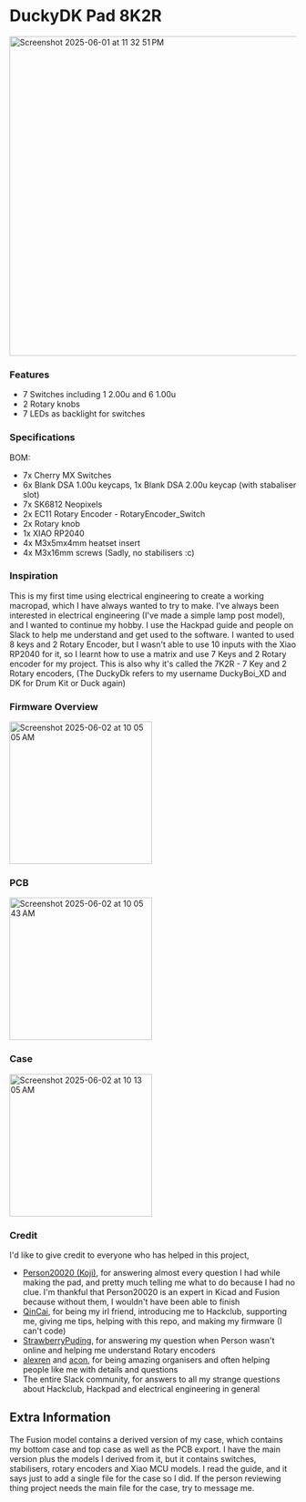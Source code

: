 # DuckyDK Pad 8K2R

<img width="561" alt="Screenshot 2025-06-01 at 11 32 51 PM" src="https://github.com/user-attachments/assets/9705c22d-86f7-453a-9897-639602a7339f" />

### Features
- 7 Switches including 1 2.00u and 6 1.00u
- 2 Rotary knobs 
- 7 LEDs as backlight for switches

### Specifications
BOM:
- 7x Cherry MX Switches
- 6x Blank DSA 1.00u keycaps, 1x Blank DSA 2.00u keycap (with stabaliser slot)
- 7x SK6812 Neopixels
- 2x EC11 Rotary Encoder - RotaryEncoder_Switch
- 2x Rotary knob
- 1x XIAO RP2040
- 4x M3x5mx4mm heatset insert
- 4x M3x16mm screws
(Sadly, no stabilisers :c)

### Inspiration
This is my first time using electrical engineering to create a working macropad, which I have always wanted to try to make. I've always been interested in electrical engineering (I've made a simple lamp post model), and I wanted to continue my hobby. I use the Hackpad guide and people on Slack to help me understand and get used to the software. I wanted to used 8 keys and 2 Rotary Encoder, but I wasn't able to use 10 inputs with the Xiao RP2040 for it, so I learnt how to use a matrix and use 7 Keys and 2 Rotary encoder for my project. This is also why it's called the 7K2R - 7 Key and 2 Rotary encoders, (The DuckyDk refers to my username DuckyBoi_XD and DK for Drum Kit or Duck again)

### Firmware Overview      

<img width="250" alt="Screenshot 2025-06-02 at 10 05 05 AM" src="https://github.com/user-attachments/assets/70fbdcc0-8e3d-4209-bb58-b46020b64cd5" />

### PCB

<img width="250" alt="Screenshot 2025-06-02 at 10 05 43 AM" src="https://github.com/user-attachments/assets/4b7dda9d-7eed-4fc3-8c11-62f5fe9a9ab4" />

### Case

<img width="250" alt="Screenshot 2025-06-02 at 10 13 05 AM" src="https://github.com/user-attachments/assets/e890e0fb-b4a2-4df7-9757-06d4bdc7a7de" />

### Credit
I'd like to give credit to everyone who has helped in this project,

- [Person20020 (Koji)](https://hackclub.slack.com/team/U07QNKS5SKA), for answering almost every question I had while making the pad, and pretty much telling me what to do because I had no clue. I'm thankful that Person20020 is an expert in Kicad and Fusion because without them, I wouldn't have been able to finish
- [QinCai](https://hackclub.slack.com/team/U07BNRCEARM), for being my irl friend, introducing me to Hackclub, supporting me, giving me tips, helping with this repo, and making my firmware (I can't code)
- [StrawberryPuding](https://hackclub.slack.com/team/U08290982KU), for answering my question when Person wasn't online and helping me understand Rotary encoders
- [alexren](https://hackclub.slack.com/team/U06PR6B8D37) and [acon](https://hackclub.slack.com/team/U04KEK4TS72), for being amazing organisers and often helping people like me with details and questions
- The entire Slack community, for answers to all my strange questions about Hackclub, Hackpad and electrical engineering in general

## Extra Information

The Fusion model contains a derived version of my case, which contains my bottom case and top case as well as the PCB export. I have the main version plus the models I derived from it, but it contains switches, stabilisers, rotary encoders and Xiao MCU models. I read the guide, and it says just to add a single file for the case so I did. If the person reviewing thing project needs the main file for the case, try to message me.
